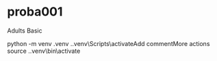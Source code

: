 # proba001
Adults Basic

python -m venv .venv
.\.venv\Scripts\activateAdd commentMore actions
source .\.venv\bin\activate